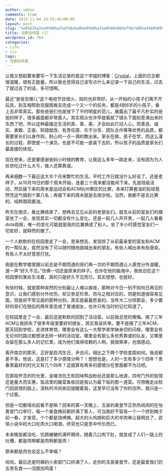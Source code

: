 ```yaml
---
author: admin
comments: true
date: 2013-11-04 14:55:45+00:00
layout: post
slug: '%e6%b3%a1%e9%9d%a2%e5%8a%a0%e9%b8%a1%e8%9b%8b%ef%bc%88%e4%b8%89%ef%bc%89'
title: 泡面加鸡蛋（三）
wordpress_id: 764
categories:
- Life
- zju
tags:
- 泡面加鸡蛋
---
```


让我又想起要来要写一下生活记录的是这个学姐的博客：[Crystal](http://cuijing.org/)，上面的日志都很温暖，很有正能量。所以我也觉得自己该写点什么来记录一下自己的生活，过去了就过去了的话，多可惜啊。

最近“爸爸去哪儿”这个电视节目很火，拍的也非常好。从一开始的小孩子们离不开玩具，到互相帮助克服困难去完成一个又一个的任务，都是4到6岁的小孩子，看上去非常真实。那些爸爸们也是放下了平时明星的范儿，展露出了最平凡朴实的爸爸的样子，很多画面都非常感人。其实观众也许早就看腻了镜头下面刻意演出来的东西了吧，所以这种最接近生活的真、善、美，才会如此打动人心。而善良、诚实、勇敢、正直、知错就改、有责任感、乐于分享、团队合作等等优秀的品质，都需要家长们以身作则，耐心的一点一滴的教出来。家长在做，孩子在学，而这么漫长的过程，即使是一个演员，也是不可能一直装下去的，所以孩子的品质是家长们最直接的体现。

现在想来，还是要感谢爸妈小时候的教育，让我这么多年一路走来，没有因为为人处世吃过什么大亏，做人还算靠谱。

再来细数一下最近这大半个月来繁忙的生活。平时工作日就没什么好说了，还是老样子。从10月16日的那个周末开始，连着三个周末都没能闲下来。先是班级活动，然后接下来的周末是运动会和ACM杭州赛区的比赛，本来打算酱油的铅球竟然凭运气搞到个第八名；再接下来的周末就是去南京啦。当然，我都不是去比赛的，纯粹围观酱油。

昨天在南京，看比赛结束了，想再去见见从前的老朋友们。就去从前的室友们的寝室坐了一会，发现其实一切都没有什么变化。还是一起几人开开黑，一起几人看看dota视频，唯一的变化可能就是我的位置换成了别人。坐了半小时感觉室友们一切安好，就释然的撤了。

一个人默默的在校园里走了一会，思来想去，发现除了从前最亲爱的室友和ACM的一帮队友，竟然没有了可以随时随地就喊出来的朋友。有些人喊出来有些唐突，有些人不太好意思打扰。

倒是在教学楼里跟以前总是不期而遇的哥们再一次的不期而遇让人感觉分外温暖，道一声“好久不见。”仿佛一切还是原来的样子。也许在他的脑海中，我依旧在这个校园里的某处生活着，真的只是好久不见而已。其实想想，也挺好。

有些时候，就是那种突然的分别最让人难以接收，那种对今日一别不知何日再见的意识，让我们感到分外忧伤，却又弥足珍贵。而与之相对应的，则是知道很容易见面，但是却不常见面的那种分别，其实是最最悲哀的。当年大二分班那会，多少要好的哥们在随后的两年里变成了普通朋友，也许只有当时的记忆知道了。

在校园里走了一会，最后还是默默的回到了活动室。以前我总觉的懊悔，搞了三年ACM让我损失了很多年级里要好的朋友，其实我该庆幸。要不是搞了三年ACM，那天回到学校，走进体育馆，哪里会有这么一大帮学弟学妹亲切的问候，哪里会有无论何时路过都想进去转一转的活动室，哪里会有那么多优秀靠谱的队友，又哪里会留在那么多人的记忆里，成为他们值得信赖的人啊。我很荣幸，也很感动。

离开南京的那天，正好是启鸿生日，尹总问，相比之下两个学校差距如何。我说都差不多。他说，这是打了多少感情分啊？！想想也是，人的一生有多少个四年？青春里最好的时光又有几个四年？这就算有再多的感情分在里面都不为过吧。

在那段怀念的时光里，金陵汤包王和回味鸭血粉丝还是那么地道，四号门外的饭馆还是量大而实惠，饭店里的酸菜鱼依旧是我认为最下饭的那一道菜。可傍晚走出校门回宾馆的路上，深秋的冷风依旧提醒着我，这里早已没有了你的住所，我只是一个过客。

但是一切都得向前看不是嘛？回来的第一天晚上，玉泉的美食节正热热闹闹的在怡善堂门口举行，每一个美食摊前都挤满了客人，可当我好不容易一个一个挤到摊子前一看，才发现，个个都是烧烤摊。超大的火鸡翅和巨大的羊肉串让我明白了，武侠小说中的大口吃肉大口喝酒，终究也只是苦中作乐而已。

本来晚饭都没吃，饥肠辘辘的满怀期待，随着几口肉下肚，就变成了人们一路上的吐槽，都是肉啊都是肉啊都是肉！

原来都是肉也会这么不幸福？

哈哈，最后还是阿姨的小卖部门口挤满了人，走你的玉泉美食节，还是最爱我们的五舍名食——泡面加鸡蛋！
